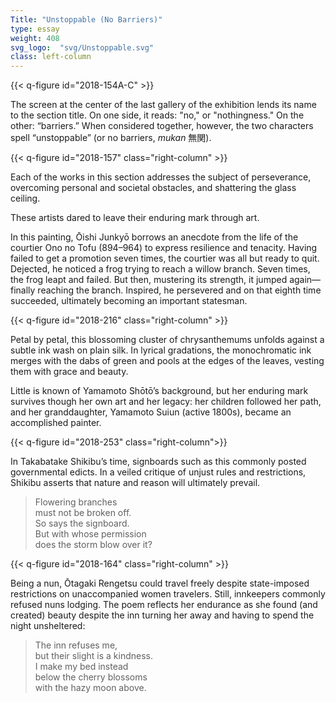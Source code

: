 ```yaml
---
Title: "Unstoppable (No Barriers)"
type: essay
weight: 408
svg_logo:  "svg/Unstoppable.svg"
class: left-column
---
```


{{< q-figure id="2018-154A-C" >}}

The screen at the center of the last gallery of the exhibition lends its name to the section title. On one side, it reads: "no," or "nothingness." On the other: “barriers.” When considered together, however, the two characters spell “unstoppable” (or no barriers, *mukan* <span lang="ja">無関</span>).

{{< q-figure id="2018-157" class="right-column" >}}

Each of the works in this section addresses the subject of perseverance, overcoming personal and societal obstacles, and shattering the glass ceiling.

These artists dared to leave their enduring mark through art.

In this painting, Ōishi Junkyō borrows an anecdote from the life of the courtier Ono no Tofu (894–964) to express resilience and tenacity. Having failed to get a promotion seven times, the courtier was all but ready to quit. Dejected, he noticed a frog trying to reach a willow branch. Seven times, the frog leapt and failed. But then, mustering its strength, it jumped again—finally reaching the branch. Inspired, he persevered and on that eighth time succeeded, ultimately becoming an important statesman.

{{< q-figure id="2018-216" class="right-column" >}}

Petal by petal, this blossoming cluster of chrysanthemums unfolds against a subtle ink wash on plain silk. In lyrical gradations, the monochromatic ink merges with the dabs of green and pools at the edges of the leaves, vesting them with grace and beauty.

Little is known of Yamamoto Shōtō’s background, but her enduring mark survives though her own art and her legacy: her children followed her path, and her granddaughter, Yamamoto Suiun (active 1800s), became an accomplished painter.

{{< q-figure id="2018-253"  class="right-column">}}

In Takabatake Shikibu’s time, signboards such as this commonly posted governmental edicts. In a veiled critique of unjust rules and restrictions, Shikibu asserts that nature and reason will ultimately prevail.

>Flowering branches<br />
>must not be broken off.<br />
>So says the signboard.<br />
>But with whose permission<br />
>does the storm blow over it?

{{< q-figure id="2018-164" class="right-column" >}}

Being a nun, Ōtagaki Rengetsu could travel freely despite state-imposed restrictions on unaccompanied women travelers. Still, innkeepers commonly refused nuns lodging. The poem reflects her endurance as she found (and created) beauty despite the inn turning her away and having to spend the night unsheltered:

>The inn refuses me,<br />
>but their slight is a kindness.<br />
>I make my bed instead<br />
>below the cherry blossoms<br />
>with the hazy moon above.